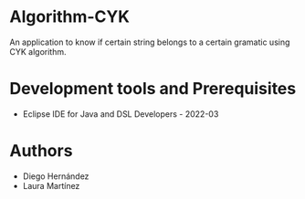 # Algorithm-CYK
An application to know if certain string belongs to a certain gramatic using CYK algorithm.

# Development tools and Prerequisites
- Eclipse IDE for Java and DSL Developers - 2022-03

# Authors
- Diego Hernández
- Laura Martínez
